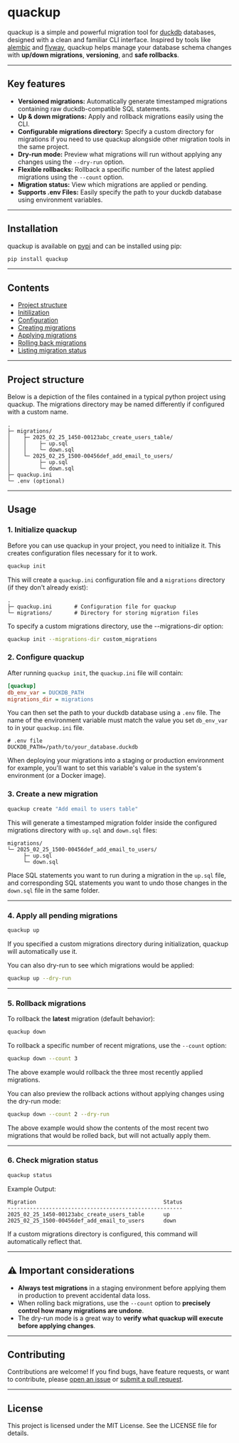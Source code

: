 # quackup

quackup is a simple and powerful migration tool for [duckdb](https://duckdb.org/) databases, designed with a clean and familiar CLI interface. Inspired by tools like [alembic](https://github.com/sqlalchemy/alembic) and [flyway](https://github.com/flyway/flyway), quackup helps manage your database schema changes with **up/down migrations**, **versioning**, and **safe rollbacks**.

---

## Key features

- **Versioned migrations:** Automatically generate timestamped migrations containing raw duckdb-compatible SQL statements.
- **Up & down migrations:** Apply and rollback migrations easily using the CLI.
- **Configurable migrations directory:** Specify a custom directory for migrations if you need to use quackup alongside other migration tools in the same project.
- **Dry-run mode:** Preview what migrations will run without applying any changes using the `--dry-run` option.
- **Flexible rollbacks:** Rollback a specific number of the latest applied migrations using the `--count` option.
- **Migration status:** View which migrations are applied or pending.
- **Supports .env Files:** Easily specify the path to your duckdb database using environment variables.

---

## Installation

quackup is available on [pypi](https://pypi.org/project/quackup/) and can be installed using pip:

```sh
pip install quackup
```

---

## Contents

- [Project structure](#project-structure)
- [Initilization](#1-initialize-quackup)
- [Configuration](#2-configure-quackup)
- [Creating migrations](#3-create-a-new-migration)
- [Applying migrations](#4-apply-all-pending-migrations)
- [Rolling back migrations](#5-rollback-migrations)
- [Listing migration status](#6-check-migration-status)

---

## Project structure

Below is a depiction of the files contained in a typical python project using quackup. The migrations directory may be named differently if configured with a custom name.

```plaintext
.
├─ migrations/
│    ├─ 2025_02_25_1450-00123abc_create_users_table/
│    │    ├─ up.sql
│    │    └─ down.sql
│    └─ 2025_02_25_1500-00456def_add_email_to_users/
│         ├─ up.sql
│         └─ down.sql
├─ quackup.ini
└─ .env (optional)
```

---

## Usage

### 1. Initialize quackup

Before you can use quackup in your project, you need to initialize it. This creates configuration files necessary for it to work.

```sh
quackup init
```

This will create a `quackup.ini` configuration file and a `migrations` directory (if they don't already exist):

```plaintext
.
├─ quackup.ini       # Configuration file for quackup
└─ migrations/       # Directory for storing migration files
```

To specify a custom migrations directory, use the --migrations-dir option:

```sh
quackup init --migrations-dir custom_migrations
```

### 2. Configure quackup

After running `quackup init`, the `quackup.ini` file will contain:

```ini
[quackup]
db_env_var = DUCKDB_PATH
migrations_dir = migrations
```

You can then set the path to your duckdb database using a `.env` file. The name of the environment variable must match the value you set `db_env_var` to in your `quackup.ini` file.

```plaintext
# .env file
DUCKDB_PATH=/path/to/your_database.duckdb
```

When deploying your migrations into a staging or production environment for example, you'll want to set this variable's value in the system's environment (or a Docker image).

### 3. Create a new migration

```sh
quackup create "Add email to users table"
```

This will generate a timestamped migration folder inside the
configured migrations directory with `up.sql` and `down.sql` files:

```plaintext
migrations/
└─ 2025_02_25_1500-00456def_add_email_to_users/
     ├─ up.sql
     └─ down.sql
```

Place SQL statements you want to run during a migration in the `up.sql` file, and corresponding SQL statements you want to undo those changes in the `down.sql` file in the same folder.

---

### 4. Apply all pending migrations

```sh
quackup up
```

If you specified a custom migrations directory during initialization,
quackup will automatically use it.

You can also dry-run to see which migrations would be applied:

```sh
quackup up --dry-run
```

---

### 5. Rollback migrations

To rollback the **latest** migration (default behavior):

```sh
quackup down
```

To rollback a specific number of recent migrations, use the `--count` option:

```sh
quackup down --count 3
```

The above example would rollback the three most recently applied migrations.

You can also preview the rollback actions without applying changes using
the dry-run mode:

```sh
quackup down --count 2 --dry-run
```

The above example would show the contents of the most recent two migrations
that would be rolled back, but will not actually apply them.

---

### 6. Check migration status

```sh
quackup status
```

Example Output:

```plaintext
Migration                                        Status
-------------------------------------------------------
2025_02_25_1450-00123abc_create_users_table      up
2025_02_25_1500-00456def_add_email_to_users      down
```

If a custom migrations directory is configured, this command
will automatically reflect that.

---

## ⚠️ Important considerations

- **Always test migrations** in a staging environment before applying them
  in production to prevent accidental data loss.
- When rolling back migrations, use the `--count` option to
  **precisely control how many migrations are undone**.
- The dry-run mode is a great way to
  **verify what quackup will execute before applying changes**.

---

## Contributing

Contributions are welcome! If you find bugs, have feature requests, or want to contribute, please [open an issue](https://github.com/eavonius/quackup/issues) or [submit a pull request](https://github.com/eavonius/quackup/pulls).

---

## License

This project is licensed under the MIT License. See the LICENSE file for details.
